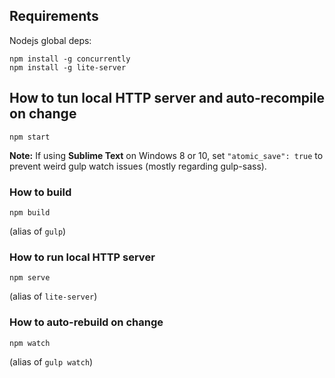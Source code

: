 ## Requirements

Nodejs global deps:

```
npm install -g concurrently
npm install -g lite-server
```

## How to tun local HTTP server and auto-recompile on change

```
npm start
```

**Note:** If using **Sublime Text** on Windows 8 or 10, set `"atomic_save": true` to prevent weird gulp watch issues (mostly regarding gulp-sass).

### How to build

```
npm build
```

(alias of `gulp`)

### How to run local HTTP server

```
npm serve
```

(alias of `lite-server`)

### How to auto-rebuild on change

```
npm watch
```

(alias of `gulp watch`)
